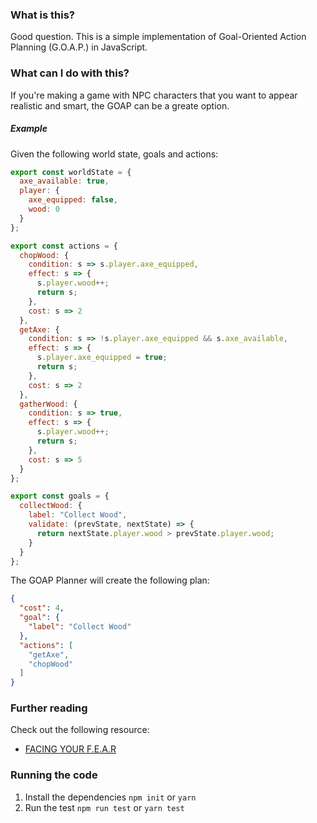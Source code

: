 ### What is this?

Good question. This is a simple implementation of Goal-Oriented Action Planning (G.O.A.P.) in JavaScript. 

### What can I do with this?

If you're making a game with NPC characters that you want to appear realistic and smart, the GOAP can be a greate option. 

##### Example

Given the following world state, goals and actions:

```javascript
export const worldState = {
  axe_available: true,
  player: {
    axe_equipped: false,
    wood: 0
  }
};

export const actions = {
  chopWood: {
    condition: s => s.player.axe_equipped,
    effect: s => {
      s.player.wood++;
      return s;
    },
    cost: s => 2
  },
  getAxe: {
    condition: s => !s.player.axe_equipped && s.axe_available,
    effect: s => {
      s.player.axe_equipped = true;
      return s;
    },
    cost: s => 2
  },
  gatherWood: {
    condition: s => true,
    effect: s => {
      s.player.wood++;
      return s;
    },
    cost: s => 5
  }
};

export const goals = {
  collectWood: {
    label: "Collect Wood",
    validate: (prevState, nextState) => {
      return nextState.player.wood > prevState.player.wood;
    }
  }
};

```

The GOAP Planner will create the following plan:

```json
{
  "cost": 4,
  "goal": {
    "label": "Collect Wood"
  },
  "actions": [
    "getAxe",
    "chopWood"
  ]
}
```

### Further reading

Check out the following resource:

* [FACING YOUR F.E.A.R](http://aiandgames.com/facing-your-fear/)

### Running the code

1. Install the dependencies `npm init` or `yarn`
2. Run the test `npm run test` or `yarn test`

